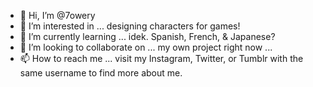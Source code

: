 - 👋 Hi, I’m @7owery
- 👀 I’m interested in ... designing characters for games!
- 🌱 I’m currently learning ... idek. Spanish, French, & Japanese?
- 💞️ I’m looking to collaborate on ... my own project right now ...
- 📫 How to reach me ... visit my Instagram, Twitter, or Tumblr with the same username to find more about me.

<!---
7owery/7owery is a ✨ special ✨ repository because its `README.md` (this file) appears on your GitHub profile.
You can click the Preview link to take a look at your changes.
--->
